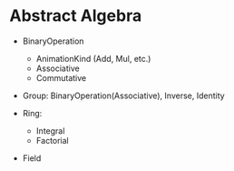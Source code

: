 # Abstract Algebra

- BinaryOperation

  - AnimationKind (Add, Mul, etc.)
  - Associative
  - Commutative

- Group: BinaryOperation(Associative), Inverse, Identity

- Ring:

  - Integral
  - Factorial

- Field

